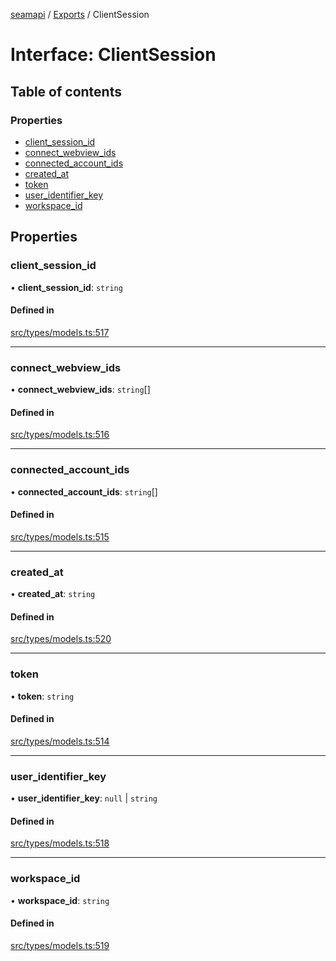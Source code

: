 [seamapi](../README.md) / [Exports](../modules.md) / ClientSession

# Interface: ClientSession

## Table of contents

### Properties

- [client\_session\_id](ClientSession.md#client_session_id)
- [connect\_webview\_ids](ClientSession.md#connect_webview_ids)
- [connected\_account\_ids](ClientSession.md#connected_account_ids)
- [created\_at](ClientSession.md#created_at)
- [token](ClientSession.md#token)
- [user\_identifier\_key](ClientSession.md#user_identifier_key)
- [workspace\_id](ClientSession.md#workspace_id)

## Properties

### client\_session\_id

• **client\_session\_id**: `string`

#### Defined in

[src/types/models.ts:517](https://github.com/seamapi/javascript/blob/main/src/types/models.ts#L517)

___

### connect\_webview\_ids

• **connect\_webview\_ids**: `string`[]

#### Defined in

[src/types/models.ts:516](https://github.com/seamapi/javascript/blob/main/src/types/models.ts#L516)

___

### connected\_account\_ids

• **connected\_account\_ids**: `string`[]

#### Defined in

[src/types/models.ts:515](https://github.com/seamapi/javascript/blob/main/src/types/models.ts#L515)

___

### created\_at

• **created\_at**: `string`

#### Defined in

[src/types/models.ts:520](https://github.com/seamapi/javascript/blob/main/src/types/models.ts#L520)

___

### token

• **token**: `string`

#### Defined in

[src/types/models.ts:514](https://github.com/seamapi/javascript/blob/main/src/types/models.ts#L514)

___

### user\_identifier\_key

• **user\_identifier\_key**: ``null`` \| `string`

#### Defined in

[src/types/models.ts:518](https://github.com/seamapi/javascript/blob/main/src/types/models.ts#L518)

___

### workspace\_id

• **workspace\_id**: `string`

#### Defined in

[src/types/models.ts:519](https://github.com/seamapi/javascript/blob/main/src/types/models.ts#L519)
